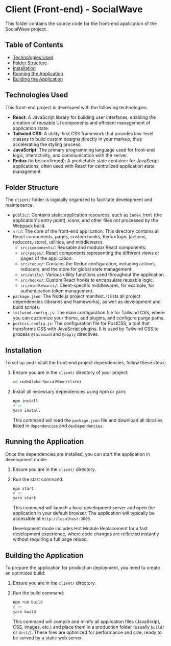 # Client (Front-end) - SocialWave

This folder contains the source code for the front-end application of the SocialWave project.

## Table of Contents

*   [Technologies Used](#technologies-used)
*   [Folder Structure](#folder-structure)
*   [Installation](#installation)
*   [Running the Application](#running-the-application)
*   [Building the Application](#building-the-application)

## Technologies Used

This front-end project is developed with the following technologies:

*   **React**: A JavaScript library for building user interfaces, enabling the creation of reusable UI components and efficient management of application state.
*   **Tailwind CSS**: A utility-first CSS framework that provides low-level classes to build custom designs directly in your markup, thus accelerating the styling process.
*   **JavaScript**: The primary programming language used for front-end logic, interactivity, and communication with the server.
*   **Redux** (to be confirmed): A predictable state container for JavaScript applications, often used with React for centralized application state management.

## Folder Structure

The `client/` folder is logically organized to facilitate development and maintenance:

*   `public/`: Contains static application resources, such as `index.html` (the application's entry point), icons, and other files not processed by the Webpack build.
*   `src/`: The core of the front-end application. This directory contains all React components, pages, custom hooks, Redux logic (actions, reducers, store), utilities, and middlewares.
    *   `src/components/`: Reusable and modular React components.
    *   `src/pages/`: React components representing the different views or pages of the application.
    *   `src/redux/`: Contains the Redux configuration, including actions, reducers, and the store for global state management.
    *   `src/utils/`: Various utility functions used throughout the application.
    *   `src/hooks/`: Custom React hooks to encapsulate reusable logic.
    *   `src/middlewares/`: Client-specific middlewares, for example, for authentication token management.
*   `package.json`: The Node.js project manifest. It lists all project dependencies (libraries and frameworks), as well as development and build scripts.
*   `tailwind.config.js`: The main configuration file for Tailwind CSS, where you can customize your theme, add plugins, and configure purge paths.
*   `postcss.config.js`: The configuration file for PostCSS, a tool that transforms CSS with JavaScript plugins. It is used by Tailwind CSS to process `@tailwind` and `@apply` directives.

## Installation

To set up and install the front-end project dependencies, follow these steps:

1.  Ensure you are in the `client/` directory of your project:

    ```bash
    cd codeAlpha-SocialWave/client
    ```

2.  Install all necessary dependencies using npm or yarn:

    ```bash
    npm install
    # or
    yarn install
    ```

    This command will read the `package.json` file and download all libraries listed in `dependencies` and `devDependencies`.

## Running the Application

Once the dependencies are installed, you can start the application in development mode:

1.  Ensure you are in the `client/` directory.

2.  Run the start command:

    ```bash
    npm start
    # or
    yarn start
    ```

    This command will launch a local development server and open the application in your default browser. The application will typically be accessible at `http://localhost:3000`.

    Development mode includes Hot Module Replacement for a fast development experience, where code changes are reflected instantly without requiring a full page reload.

## Building the Application

To prepare the application for production deployment, you need to create an optimized build:

1.  Ensure you are in the `client/` directory.

2.  Run the build command:

    ```bash
    npm run build
    # or
    yarn build
    ```

    This command will compile and minify all application files (JavaScript, CSS, images, etc.) and place them in a production folder (usually `build/` or `dist/`). These files are optimized for performance and size, ready to be served by a static web server.


